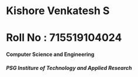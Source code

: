# Kishore Venkatesh S
# Roll No : 715519104024
<h4>Computer Science and Engineering<h4>
<h5>PSG Institure of Technology and Applied Research<h5>
